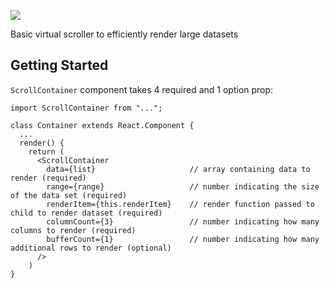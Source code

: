 ![](https://img.shields.io/github/license/teagueash/basic-virtual-scroll.svg)

Basic virtual scroller to efficiently render large datasets

## Getting Started

`ScrollContainer` component takes 4 required and 1 option prop:

```
import ScrollContainer from "...";

class Container extends React.Component {
  ...
  render() {
    return (
      <ScrollContainer
        data={list}                     // array containing data to render (required)
        range={range}                   // number indicating the size of the data set (required)
        renderItem={this.renderItem}    // render function passed to child to render dataset (required)
        columnCount={3}                 // number indicating how many columns to render (required)
        bufferCount={1}                 // number indicating how many additional rows to render (optional)
      />
    )
}
```

